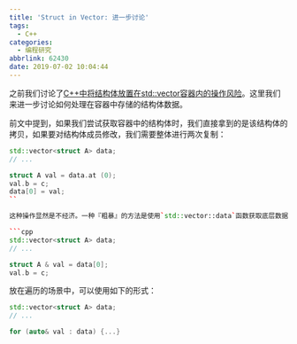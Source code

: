 ```yaml
---
title: 'Struct in Vector: 进一步讨论'
tags:
  - C++
categories:
  - 编程研究
abbrlink: 62430
date: 2019-07-02 10:04:44
---
```


之前我们讨论了[C++中将结构体放置在std::vector容器内的操作风险](C++中将结构体放置在std::vector容器内的操作风险)。这里我们来进一步讨论如何处理在容器中存储的结构体数据。

<!--more-->

前文中提到，如果我们尝试获取容器中的结构体时，我们直接拿到的是该结构体的拷贝，如果要对结构体成员修改，我们需要整体进行两次复制：

```cpp
std::vector<struct A> data;
// ...

struct A val = data.at (0);
val.b = c;
data[0] = val;
``

这种操作显然是不经济。一种『粗暴』的方法是使用`std::vector::data`函数获取底层数据的指针，然后操作这个指针。但是这种方法不太优雅，也不安全。合适的做法是使用引用

```cpp
std::vector<struct A> data;
// ...

struct A & val = data[0];
val.b = c;
```

放在遍历的场景中，可以使用如下的形式：

```cpp
std::vector<struct A> data;
// ...

for (auto& val : data) {...}
```
